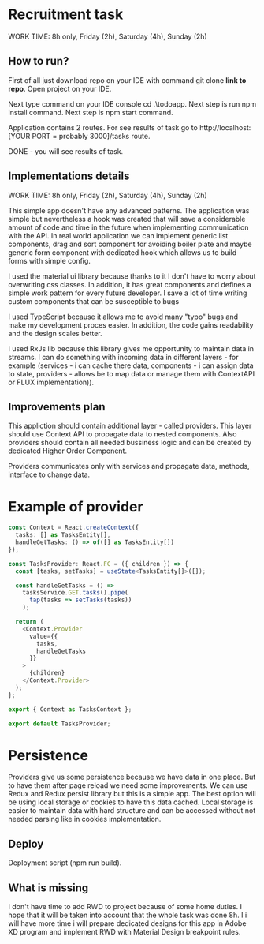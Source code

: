 # Recruitment task

WORK TIME: 8h only, Friday (2h), Saturday (4h), Sunday (2h)

## How to run?

First of all just download repo on your IDE with command git clone __link to repo__. 
Open project on your IDE.

Next type command on your IDE console cd .\todoapp\.
Next step is run npm install command. 
Next step is npm start command.

Application contains 2 routes. For see results of task go to http://localhost:[YOUR PORT = probably 3000]/tasks route.

DONE - you will see results of task.

## Implementations details

WORK TIME: 8h only, Friday (2h), Saturday (4h), Sunday (2h)

This simple app doesn't have any advanced patterns. The application was simple but nevertheless a hook was created that will save a considerable amount of code and time in the future when implementing communication with the API.
In real world application we can implement generic list components, drag and sort component for avoiding boiler plate and maybe generic form component with dedicated hook which allows us to build forms with simple config.

I used the material ui library because thanks to it I don't have to worry about overwriting css classes. In addition, it has great components and defines a simple work pattern for every future developer. I save a lot of time writing custom components that can be susceptible to bugs

I used TypeScript because it allows me to avoid many "typo" bugs and make my development proces easier. In addition, the code gains readability and the design scales better.

I used RxJs lib because this library gives me opportunity to maintain data in streams. I can do something with incoming data in different layers - for example (services - i can cache there data, components - i can assign data to state, providers - allows be to map data or manage them with ContextAPI or FLUX implementation)).

## Improvements plan

This appliction should contain additional layer - called providers. This layer should use Context API to propagate data to nested components. Also providers should contain all needed bussiness logic and can be created by dedicated Higher Order Component.

Providers communicates only with services and propagate data, methods, interface to change data.

# Example of provider

```ts
const Context = React.createContext({
  tasks: [] as TasksEntity[],
  handleGetTasks: () => of([] as TasksEntity[])
});

const TasksProvider: React.FC = ({ children }) => {
  const [tasks, setTasks] = useState<TasksEntity[]>([]);

  const handleGetTasks = () =>
    tasksService.GET.tasks().pipe(
      tap(tasks => setTasks(tasks))
    );

  return (
    <Context.Provider
      value={{
        tasks,
        handleGetTasks
      }}
    >
      {children}
    </Context.Provider>
  );
};

export { Context as TasksContext };

export default TasksProvider;

```

# Persistence

Providers give us some persistence because we have data in one place. But to have them after page reload we need some improvements.
We can use Redux and Redux persist library but this is a simple app. The best option will be using local storage or cookies to have this data cached. Local storage is easier to maintain data with hard structure and can be accessed without not needed parsing like in cookies implementation.


## Deploy

Deployment script (npm run build). 

## What is missing

I don't have time to add RWD to project because of some home duties. 
I hope that it will be taken into account that the whole task was done 8h. I i will have more time i will prepare dedicated designs for this app in Adobe XD program and implement RWD with Material Design breakpoint rules. 
